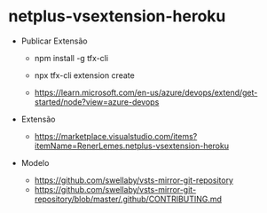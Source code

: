 # netplus-vsextension-heroku

* Publicar Extensão

    - npm install -g tfx-cli
    - npx tfx-cli extension create

    - https://learn.microsoft.com/en-us/azure/devops/extend/get-started/node?view=azure-devops

* Extensão

    - https://marketplace.visualstudio.com/items?itemName=RenerLemes.netplus-vsextension-heroku

* Modelo

    - https://github.com/swellaby/vsts-mirror-git-repository
    - https://github.com/swellaby/vsts-mirror-git-repository/blob/master/.github/CONTRIBUTING.md